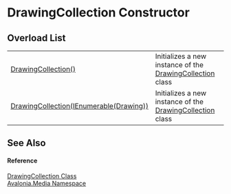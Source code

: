 # DrawingCollection Constructor


## Overload List
<table>
<tr>
<td><a href="M_Avalonia_Media_DrawingCollection__ctor">DrawingCollection()</a></td>
<td>Initializes a new instance of the <a href="T_Avalonia_Media_DrawingCollection">DrawingCollection</a> class</td>
</tr>
<tr>
<td><a href="M_Avalonia_Media_DrawingCollection__ctor_1">DrawingCollection(IEnumerable(Drawing))</a></td>
<td>Initializes a new instance of the <a href="T_Avalonia_Media_DrawingCollection">DrawingCollection</a> class</td>
</tr>
</table>

## See Also


#### Reference
<a href="T_Avalonia_Media_DrawingCollection">DrawingCollection Class</a>  
<a href="N_Avalonia_Media">Avalonia.Media Namespace</a>  

